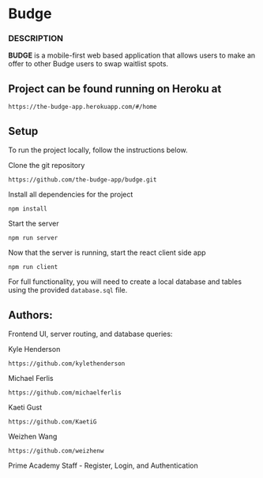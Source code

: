 # Budge

### DESCRIPTION

**BUDGE** is a mobile-first web based application that allows users to make an offer to other Budge users to swap waitlist spots. 

## Project can be found running on Heroku at

```
https://the-budge-app.herokuapp.com/#/home
```

## Setup

To run the project locally, follow the instructions below.

Clone the git repository

    https://github.com/the-budge-app/budge.git

Install all dependencies for the project

```
npm install
```

Start the server

```
npm run server
```

Now that the server is running, start the react client side app

```
npm run client
```

For full functionality, you will need to create a local database and tables using the provided `database.sql` file. 

## Authors: 

Frontend UI, server routing, and database queries:

Kyle Henderson

    https://github.com/kylethenderson

Michael Ferlis

    https://github.com/michaelferlis

Kaeti Gust

    https://github.com/KaetiG

Weizhen Wang

    https://github.com/weizhenw



Prime Academy Staff - Register, Login, and Authentication
